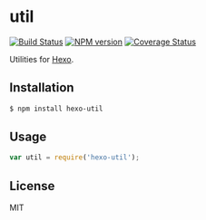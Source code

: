 # util

[![Build Status](https://travis-ci.org/hexojs/util.svg?branch=master)](https://travis-ci.org/hexojs/util)  [![NPM version](https://badge.fury.io/js/hexo-util.svg)](http://badge.fury.io/js/hexo-util) [![Coverage Status](https://img.shields.io/coveralls/hexojs/util.svg)](https://coveralls.io/r/hexojs/util?branch=master)

Utilities for [Hexo].

## Installation

``` bash
$ npm install hexo-util
```

## Usage

``` js
var util = require('hexo-util');
```

## License

MIT

[Hexo]: http://hexo.io/